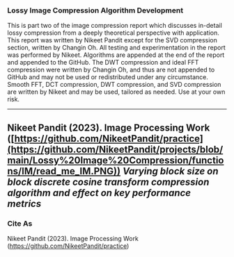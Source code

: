 ### Lossy Image Compression Algorithm Development
This is part two of the image compression report which discusses in-detail lossy compression from a deeply theoretical perspective with application. This report was written by Nikeet Pandit except for the SVD compression section, written by Changin Oh. All testing and experimentation in the report was performed by Nikeet. 
Algorithms are appended at the end of the report and appended to the GitHub. The DWT compression and ideal FFT compression were written by Changin Oh, and thus are not appended to GitHub and may not be used or redistributed under any circumstance. 
Smooth FFT, DCT compression, DWT compression, and SVD compression are written by Nikeet and may be used, tailored as needed. Use at your own risk. 

--------------------------------------------
Nikeet Pandit (2023). Image Processing Work ([https://github.com/NikeetPandit/practice](https://github.com/NikeetPandit/projects/blob/main/Lossy%20Image%20Compression/functions/IM/read_me_IM.PNG))
*Varying block size on block discrete cosine transform compression algorithm and effect on key performance metrics*
--------------------------------------------

### Cite As
Nikeet Pandit (2023). Image Processing Work (https://github.com/NikeetPandit/practice)
